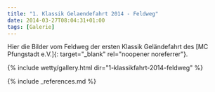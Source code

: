 ```yaml
---
title: "1. Klassik Gelaendefahrt 2014 - Feldweg"
date: 2014-03-27T08:04:31+01:00
tags: [Galerie]
---
```

Hier die Bilder vom Feldweg der ersten Klassik Geländefahrt des [MC Pfungstadt e.V.]{: target="_blank" rel="noopener noreferrer"}.

<!--more-->

{% include wetty/gallery.html dir="1-klassikfahrt-2014-feldweg" %}

{% include _references.md %}

